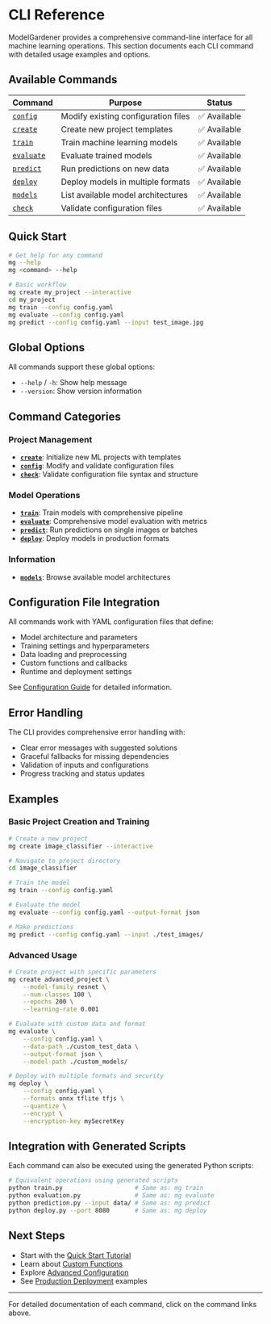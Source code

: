 # CLI Reference

ModelGardener provides a comprehensive command-line interface for all machine learning operations. This section documents each CLI command with detailed usage examples and options.

## Available Commands

| Command | Purpose | Status |
|---------|---------|--------|
| [`config`](config.md) | Modify existing configuration files | ✅ Available |
| [`create`](create.md) | Create new project templates | ✅ Available |
| [`train`](train.md) | Train machine learning models | ✅ Available |
| [`evaluate`](evaluate.md) | Evaluate trained models | ✅ Available |
| [`predict`](predict.md) | Run predictions on new data | ✅ Available |
| [`deploy`](deploy.md) | Deploy models in multiple formats | ✅ Available |
| [`models`](models.md) | List available model architectures | ✅ Available |
| [`check`](check.md) | Validate configuration files | ✅ Available |

## Quick Start

```bash
# Get help for any command
mg --help
mg <command> --help

# Basic workflow
mg create my_project --interactive
cd my_project
mg train --config config.yaml
mg evaluate --config config.yaml
mg predict --config config.yaml --input test_image.jpg
```

## Global Options

All commands support these global options:

- `--help` / `-h`: Show help message
- `--version`: Show version information

## Command Categories

### Project Management
- **[`create`](create.md)**: Initialize new ML projects with templates
- **[`config`](config.md)**: Modify and validate configuration files
- **[`check`](check.md)**: Validate configuration file syntax and structure

### Model Operations
- **[`train`](train.md)**: Train models with comprehensive pipeline
- **[`evaluate`](evaluate.md)**: Comprehensive model evaluation with metrics
- **[`predict`](predict.md)**: Run predictions on single images or batches
- **[`deploy`](deploy.md)**: Deploy models in production formats

### Information
- **[`models`](models.md)**: Browse available model architectures

## Configuration File Integration

All commands work with YAML configuration files that define:

- Model architecture and parameters
- Training settings and hyperparameters
- Data loading and preprocessing
- Custom functions and callbacks
- Runtime and deployment settings

See [Configuration Guide](../tutorials/configuration.md) for detailed information.

## Error Handling

The CLI provides comprehensive error handling with:

- Clear error messages with suggested solutions
- Graceful fallbacks for missing dependencies
- Validation of inputs and configurations
- Progress tracking and status updates

## Examples

### Basic Project Creation and Training

```bash
# Create a new project
mg create image_classifier --interactive

# Navigate to project directory
cd image_classifier

# Train the model
mg train --config config.yaml

# Evaluate the model
mg evaluate --config config.yaml --output-format json

# Make predictions
mg predict --config config.yaml --input ./test_images/
```

### Advanced Usage

```bash
# Create project with specific parameters
mg create advanced_project \
    --model-family resnet \
    --num-classes 100 \
    --epochs 200 \
    --learning-rate 0.001

# Evaluate with custom data and format
mg evaluate \
    --config config.yaml \
    --data-path ./custom_test_data \
    --output-format json \
    --model-path ./custom_models/

# Deploy with multiple formats and security
mg deploy \
    --config config.yaml \
    --formats onnx tflite tfjs \
    --quantize \
    --encrypt \
    --encryption-key mySecretKey
```

## Integration with Generated Scripts

Each command can also be executed using the generated Python scripts:

```bash
# Equivalent operations using generated scripts
python train.py                    # Same as: mg train
python evaluation.py               # Same as: mg evaluate
python prediction.py --input data/ # Same as: mg predict
python deploy.py --port 8080       # Same as: mg deploy
```

## Next Steps

- Start with the [Quick Start Tutorial](../tutorials/quickstart.md)
- Learn about [Custom Functions](../tutorials/custom-functions.md)
- Explore [Advanced Configuration](../tutorials/advanced-configuration.md)
- See [Production Deployment](../tutorials/production-deployment.md) examples

---

For detailed documentation of each command, click on the command links above.
